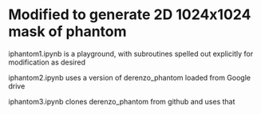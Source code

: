 # Modified to generate 2D 1024x1024 mask of phantom

iphantom1.ipynb is a playground, with subroutines spelled out explicitly for modification as desired

iphantom2.ipynb uses a version of derenzo_phantom loaded from Google drive

iphantom3.ipynb clones derenzo_phantom from github and uses that
